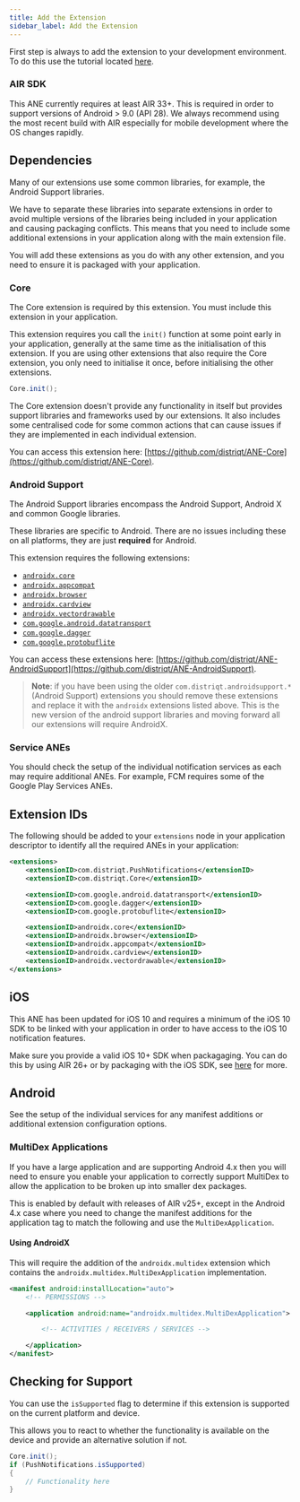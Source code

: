 ```yaml
---
title: Add the Extension
sidebar_label: Add the Extension
---
```


First step is always to add the extension to your development environment. 
To do this use the tutorial located [here](/docs/tutorials/getting-started).


### AIR SDK


This ANE currently requires at least AIR 33+. This is required in order to support versions of Android > 9.0 (API 28). We always recommend using the most recent build with AIR especially for mobile development where the OS changes rapidly.



## Dependencies

Many of our extensions use some common libraries, for example, the Android Support libraries.

We have to separate these libraries into separate extensions in order to avoid multiple versions of the libraries being included in your application and causing packaging conflicts. This means that you need to include some additional extensions in your application along with the main extension file.

You will add these extensions as you do with any other extension, and you need to ensure it is packaged with your application.


### Core 

The Core extension is required by this extension. You must include this extension in your application.

This extension requires you call the `init()` function at some point early in your application, generally at the same time as the initialisation of this extension. If you are using other extensions that also require the Core extension, you only need to initialise it once, before initialising the other extensions.

```actionscript
Core.init();
```

The Core extension doesn't provide any functionality in itself but provides support libraries and frameworks used by our extensions.
It also includes some centralised code for some common actions that can cause issues if they are implemented in each individual extension.

You can access this extension here: [https://github.com/distriqt/ANE-Core](https://github.com/distriqt/ANE-Core).


### Android Support

The Android Support libraries encompass the Android Support, Android X and common Google libraries. 

These libraries are specific to Android. There are no issues including these on all platforms, they are just **required** for Android.

This extension requires the following extensions:

- [`androidx.core`](https://github.com/distriqt/ANE-AndroidSupport/raw/master/lib/androidx.core.ane)
- [`androidx.appcompat`](https://github.com/distriqt/ANE-AndroidSupport/raw/master/lib/androidx.appcompat.ane)
- [`androidx.browser`](https://github.com/distriqt/ANE-AndroidSupport/raw/master/lib/androidx.browser.ane)
- [`androidx.cardview`](https://github.com/distriqt/ANE-AndroidSupport/raw/master/lib/androidx.cardview.ane)
- [`androidx.vectordrawable`](https://github.com/distriqt/ANE-AndroidSupport/raw/master/lib/androidx.vectordrawable.ane)
- [`com.google.android.datatransport`](https://github.com/distriqt/ANE-AndroidSupport/raw/master/lib/com.google.android.datatransport.ane)
- [`com.google.dagger`](https://github.com/distriqt/ANE-AndroidSupport/raw/master/lib/com.google.dagger.ane)
- [`com.google.protobuflite`](https://github.com/distriqt/ANE-AndroidSupport/raw/master/lib/com.google.protobuflite.ane)

You can access these extensions here: [https://github.com/distriqt/ANE-AndroidSupport](https://github.com/distriqt/ANE-AndroidSupport).


>
> **Note**: if you have been using the older `com.distriqt.androidsupport.*` (Android Support) extensions you should remove these extensions and replace it with the `androidx` extensions listed above. This is the new version of the android support libraries and moving forward all our extensions will require AndroidX.
>



### Service ANEs

You should check the setup of the individual notification services as each may require additional ANEs.
For example, FCM requires some of the Google Play Services ANEs. 




## Extension IDs

The following should be added to your `extensions` node in your application descriptor to identify all the required ANEs in your application:

```xml
<extensions>
	<extensionID>com.distriqt.PushNotifications</extensionID>
	<extensionID>com.distriqt.Core</extensionID>

	<extensionID>com.google.android.datatransport</extensionID>
	<extensionID>com.google.dagger</extensionID>
	<extensionID>com.google.protobuflite</extensionID>

	<extensionID>androidx.core</extensionID>
	<extensionID>androidx.browser</extensionID>
	<extensionID>androidx.appcompat</extensionID>
	<extensionID>androidx.cardview</extensionID>
	<extensionID>androidx.vectordrawable</extensionID>
</extensions>
```



## iOS

This ANE has been updated for iOS 10 and requires a minimum of the iOS 10 SDK to be linked with your application
in order to have access to the iOS 10 notification features.

Make sure you provide a valid iOS 10+ SDK when packagaging. You can do this by using AIR 26+ or by packaging with the iOS SDK, see [here](/docs/tutorials/getting-started#ios) for more.



## Android

See the setup of the individual services for any manifest additions or additional extension configuration options.


### MultiDex Applications 

If you have a large application and are supporting Android 4.x then you will need to ensure you enable your application to correctly support MultiDex to allow the application to be broken up into smaller dex packages.

This is enabled by default with releases of AIR v25+, except in the Android 4.x case where you need to change the manifest additions for the application tag to match the following and use the `MultiDexApplication`.


#### Using AndroidX

This will require the addition of the `androidx.multidex` extension which contains the `androidx.multidex.MultiDexApplication` implementation.

```xml
<manifest android:installLocation="auto">
	<!-- PERMISSIONS -->

	<application android:name="androidx.multidex.MultiDexApplication">

		<!-- ACTIVITIES / RECEIVERS / SERVICES -->

	</application>
</manifest>
```




## Checking for Support

You can use the `isSupported` flag to determine if this extension is supported on the current platform and device.

This allows you to react to whether the functionality is available on the device and provide an alternative solution if not.


```actionscript
Core.init();
if (PushNotifications.isSupported)
{
	// Functionality here
}
```

